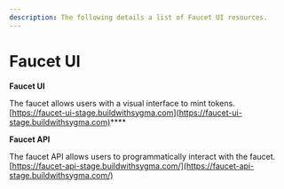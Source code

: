 ```yaml
---
description: The following details a list of Faucet UI resources.
---
```


# Faucet UI

**Faucet UI**

The faucet allows users with a visual interface to mint tokens.\
[https://faucet-ui-stage.buildwithsygma.com](https://faucet-ui-stage.buildwithsygma.com)****

**Faucet API**

The faucet API allows users to programmatically interact with the faucet.\
[https://faucet-api-stage.buildwithsygma.com/](https://faucet-api-stage.buildwithsygma.com/)
